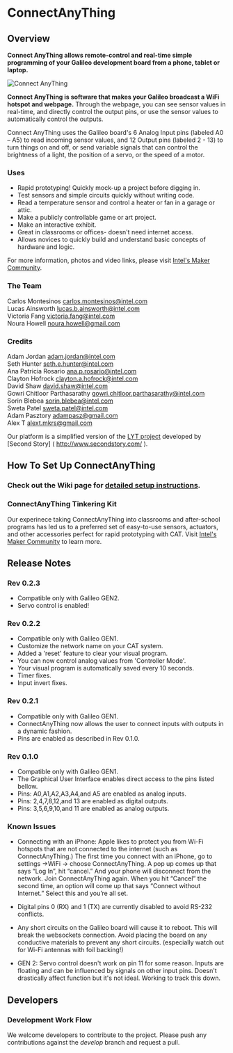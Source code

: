 ConnectAnyThing
============

## Overview ##

**Connect AnyThing allows remote-control and real-time simple programming of your Galileo development board from a phone, tablet or laptop.**  

![Connect AnyThing](http://s26.postimg.org/ekqtsrbp5/CAT_Small.jpg)

**Connect AnyThing is software that makes your Galileo broadcast a WiFi hotspot and webpage.** Through the webpage, you can see sensor values in real-time, and directly control the output pins, or use the sensor values to automatically control the outputs.

Connect AnyThing uses the Galileo board's 6 Analog Input pins (labeled A0 – A5) to read incoming sensor values, and 12 Output pins (labeled 2 - 13) to turn things on and off, or send variable signals that can control the brightness of a light, the position of a servo, or the speed of a motor. 


### Uses

* Rapid prototyping! Quickly mock-up a project before digging in.
* Test sensors and simple circuits quickly without writing code.
* Read a temperature sensor and control a heater or fan in a garage or attic.
* Make a publicly controllable game or art project.
* Make an interactive exhibit.
* Great in classrooms or offices- doesn't need internet access.
* Allows novices to quickly build and understand basic concepts of hardware and logic.

For more information, photos and video links, please visit [Intel's Maker Community]( https://communities.intel.com/thread/48358 ).

### The Team

Carlos Montesinos <carlos.montesinos@intel.com><br />
Lucas Ainsworth <lucas.b.ainsworth@intel.com><br />
Victoria Fang <victoria.fang@intel.com><br />
Noura Howell <noura.howell@gmail.com><br />

### Credits

Adam Jordan <adam.jordan@intel.com><br />
Seth Hunter <seth.e.hunter@intel.com><br />
Ana Patricia Rosario <ana.p.rosario@intel.com><br />
Clayton Hofrock <clayton.a.hofrock@intel.com><br />
David Shaw <david.shaw@intel.com><br />
Gowri Chitloor Parthasarathy <gowri.chitloor.parthasarathy@intel.com><br />
Sorin Blebea <sorin.blebea@intel.com><br />
Sweta Patel <sweta.patel@intel.com><br />
Adam Pasztory <adampasz@gmail.com><br />
Alex T <alext.mkrs@gmail.com><br />

Our platform is a simplified version of the [LYT project]( https://github.com/secondstory/LYT ) developed by [Second Story] ( http://www.secondstory.com/ ).

## How To Set Up ConnectAnyThing

### Check out the Wiki page for [detailed setup instructions](https://github.com/IntelOpenDesign/ConnectAnyThing/wiki/How-To-Set-Up-Connect-AnyThing).



### ConnectAnyThing Tinkering Kit
Our experinece taking ConnectAnyThing into classrooms and after-school programs has led us to a preferred set of easy-to-use sensors, actuators, and other accessories perfect for rapid prototyping with CAT. Visit [Intel's Maker Community]( https://communities.intel.com/message/238121#238121 ) to learn more.

## Release Notes

### Rev 0.2.3
* Compatible only with Galileo GEN2.
* Servo control is enabled!

### Rev 0.2.2
* Compatible only with Galileo GEN1.
* Customize the network name on your CAT system.
* Added a 'reset' feature to clear your visual program.
* You can now control analog values from 'Controller Mode'.
* Your visual program is automatically saved every 10 seconds.
* Timer fixes.
* Input invert fixes.

### Rev 0.2.1
* Compatible only with Galileo GEN1.
* ConnectAnyThing now allows the user to connect inputs with outputs in a dynamic fashion.
* Pins are enabled as described in Rev 0.1.0.

### Rev 0.1.0
* Compatible only with Galileo GEN1.
* The Graphical User Interface enables direct access to the pins listed bellow.
* Pins: A0,A1,A2,A3,A4,and A5 are enabled as analog inputs.
* Pins: 2,4,7,8,12,and 13 are enabled as digital outputs.
* Pins: 3,5,6,9,10,and 11 are enabled as analog outputs.

### Known Issues
* Connecting with an iPhone: Apple likes to protect you from Wi-Fi hotspots that are not connected to the internet (such as ConnectAnyThing.)  The first time you connect with an iPhone, go to settings ->WiFi -> choose ConnectAnyThing.  A pop up comes up that says “Log In”, hit “cancel.”  And your phone will disconnect from the network.  Join ConnectAnyThing again.  When you hit “Cancel” the second time, an option will come up that says “Connect without Internet.” Select this and you’re all set.

* Digital pins 0 (RX) and 1 (TX) are currently disabled to avoid RS-232 conflicts.

* Any short circuits on the Galileo board will cause it to reboot. This will break the websockets connection. Avoid placing the board on any conductive materials to prevent any short circuits.  (especially watch out for Wi-Fi antennas with foil backing!)

* GEN 2: Servo control doesn't work on pin 11 for some reason.  Inputs are floating and can be influenced by signals on other input pins.  Doesn't drastically affect function but it's not ideal.  Working to track this down.

## Developers

### Development Work Flow
We welcome developers to contribute to the project. Please push any contributions against the *develop* branch and request a pull.
